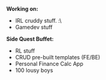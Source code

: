 **Working on:**
- IRL cruddy stuff. :\
- Gamedev stuff

**Side Quest Buffet:**
- RL stuff
- CRUD pre-built templates (FE/BE)
- Personal Finance Calc App
- 100 lousy boys
